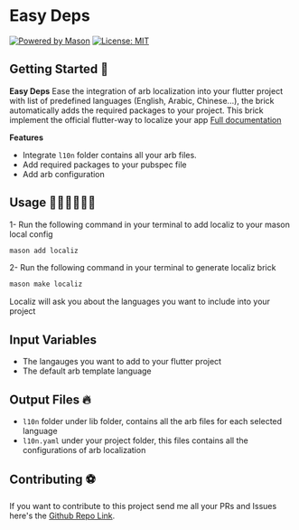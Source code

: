 # Easy Deps
[![Powered by Mason](https://img.shields.io/endpoint?url=https%3A%2F%2Ftinyurl.com%2Fmason-badge)](https://github.com/felangel/mason)
[![License: MIT](https://img.shields.io/badge/License-MIT-yellow.svg)](https://opensource.org/licenses/MIT)

## Getting Started 🚀

**Easy Deps** Ease the integration of arb localization into your flutter project with list of predefined languages (English, Arabic, Chinese...), the brick automatically adds the required packages to your project.
This brick implement the official flutter-way to localize your app [Full documentation](https://docs.flutter.dev/ui/accessibility-and-internationalization/internationalization)

**Features**
- Integrate `l10n` folder contains all your arb files.
- Add required packages to your pubspec file
- Add arb configuration

## Usage 👨🏻‍💻👩🏻‍💻

1- Run the following command in your terminal to add localiz to your mason local config
```bash
mason add localiz
```

2- Run the following command in your terminal to generate localiz brick
```bash
mason make localiz
```
Localiz will ask you about the languages you want to include into your project

## Input Variables 

- The langauges you want to add to your flutter project
- The default arb template language

## Output Files 🔥

- `l10n` folder under lib folder, contains all the arb files for each selected language
- `l10n.yaml` under your project folder, this files contains all the configurations of arb localization

## Contributing ⚽

If you want to contribute to this project send me all your PRs and Issues here's the [Github Repo Link](https://github.com/koukibadr/B-Bricks).
